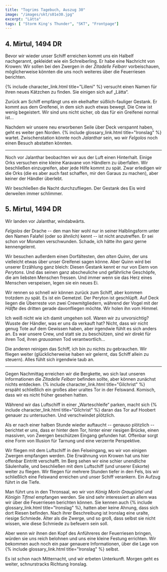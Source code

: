 ```yaml
---
title: "Togrims Tagebuch, Auszug 30"
image: "/images/skt/s01e30.jpg"
excerpt: "Lätta"
tags: [ "Storm King's Thunder", "SKT", "Frontpage"]
---
```


## 4. Mirtul, 1494 DR

Bevor wir wieder unser Schiff erreichen kommt uns ein Halbelf nachgerannt, gekleidet wie ein
Schreiberling. Er habe eine Nachricht von Krowen: Wir sollen bei den Zwergen in der *Zitadelle
Felbarr* vorbeischauen, möglicherweise könnten die uns noch weiteres über die Feuerriesen berichten.

{% include character_link.html title="Lilleni" %} versucht einen Namen für ihren neues Kätzchen zu
finden. Sie einigen sich auf „Lätta“.

Zurück am Schiff empfängt uns ein ekelhafter süßlich-fauliger Gestank. Er kommt aus dem Greifenei,
in dem sich auch etwas bewegt. Die Crew ist wenig begeistert. Wir sind uns nicht sicher, ob das für
ein Greifenei normal ist...

Nachdem wir unsere neu erworbenen Seile über Deck verspannt haben, geht es weiter gen Norden.
{% include glossary_link.html title="Ironslag" %} wartet. Zwischenstation könnte noch *Jalanthar*
sein, wo wir *Felgolos* noch einen Besuch abstatten könnten.

---

Noch vor Jalanthar beobachten wir aus der Luft einen Hinterhalt. Einige Orks versuchen eine kleine
Karavane von Händlern zu überfallen. Wir beschließen einzugreifen, aber jede Hilfe kommt zu spät.
Zwar erledigen wir die Orks (die es aber auch fast schaffen, mir den Garaus zu machen), aber keiner
der Händler überlebt.

Wir beschließen die Nacht durchzufliegen. Der Gestank des Eis wird derweilen immer schlimmer.

## 5. Mirtul, 1494 DR

Wir landen vor Jalanthar, windabwärts.

*Felgolos* der Drache -- den man hier wohl nur in seiner Halblingsform unter den Namen Falafel (oder
so ähnlich) kennt -- ist nicht anzutreffen. Er sei schon vor Monaten verschwunden. Schade, ich hätte
ihn ganz gerne kennengelernt.

Wir besuchen außerdem einen Dorfältesten, den *alten Quinn*, der uns vielleicht etwas über unser
Greifenei sagen könne. Aber Quinn wird bei unserer Erzählung ganz bleich: Diesen Gestank kennt er
nur von Eiern von *Perytons*. Und das seinen ganz abscheuliche und gefährliche Geschöpfe, die am
liebsten Menschen fressen. Und immer wenn sie das Herz eines Menschen verspeisen, legen sie ein
neues Ei.

Wir rennen so schnell wir können zurück zum Schiff, aber kommen trotzdem zu spät. Es ist ein
Gemetzel. Der Peryton ist geschlüpft. Auf Deck liegen die Überreste von zwei Crewmitgliedern,
während der Vogel mit der _Hälfte_ des dritten gerade davonfliegen möchte. Wir holen ihn vom Himmel.

Ich weiß nicht wie ich damit umgehen soll. Waren wir zu unvorsichtig? Wusste der Händler, was er uns
da verkauft hat? Nicht, dass wir nicht genug Tote auf dem Gewissen haben, aber irgendwie fühlt es
sich anders an. Es war unsere Crew, und statt sie zu beschützen, sind wir direkt für ihren Tod,
ihren _grausamen_ Tod verantwortlich...

Die anderen reinigen das Schiff, ich bin zu nichts zu gebrauchen. Wir fliegen weiter
(glücklicherweise haben wir gelernt, das Schiff allein zu steuern). Alles fühlt sich irgendwie taub
an.

---

Gegen Nachmittag erreichen wir die Bergkette, wo sich laut unseren Informationen die *Zitadelle
Felbarr* befinden sollte, aber können zunächst nichts entdecken. {% include character_link.html
title="Gilchrist" %} erspäht schließlich ein großes aber uraltes Tor in der Felswand. Komisch, dass
wir es nicht früher gesehen hatten.

Während wir das Luftschiff in einer „Warteschleife“ parken, macht sich {% include
character_link.html title="Gilchrist" %} daran das Tor auf Hoobert genauer zu untersuchen. Und
verschwindet plötzlich.

Als er nach einer halben Stunde wieder auftaucht -- genauso plötzlich -- berichtet er uns, dass
er hinter dem Tor, hinter einer riesigen Brücke, einen massiven, von Zwergen beschützen Eingang
gefunden hat. Offenbar sorgt eine Form von Illusion für Tarnung und eine verzerrte Perspektive.

Wir fliegen mit dem Luftschiff in den Felseingang, wo wir von einigen Zwergen empfangen werden.
Die Erwähnung von Krowen hat uns hier offenbar Eintritt verschafft. Im Berg sehen wir eine schier
unendliche Säulenhalle, und beschließen mit dem Luftschiff (und unserer Eskorte) weiter zu fliegen.
Wir fliegen für mehrere Stunden tiefer in den Fels, bis wir schließlich eine Felswand erreichen und
unser Schiff verankern. Ein Aufzug führt in die Tiefe.

Man führt uns in den Thronsaal, wo wir von *König Morin Graugürtel* und *Königin Tifmel* empfangen
werden. Sie sind sehr interessiert an allem was wir über die Feuerriesen berichten können. Sie
kennen auch {% include glossary_link.html title="Ironslag" %}, hatten aber keine Ahnung, dass sich
dort Riesen befinden. Nach ihrer Beschreibung ist Ironslag eine uralte, riesige Schmiede. Älter als
die Zwerge, und so groß, dass selbst sie nicht wissen, wie diese Schmiede zu befeuern sein soll.

Aber wenn wir ihnen den Kopf des Anführeres der Feuerriesen bringen, würden sie uns reich belohnen
und uns eine kleine Festung errichten. Wir bekommen auch noch ein paar genauere Informationen, über
die Lage von {% include glossary_link.html title="Ironslag" %} selbst.

Es ist schon nach Mitternacht, und wir erbeten Unterkunft. Morgen geht es weiter, schnurstracks
Richtung Ironslag.
